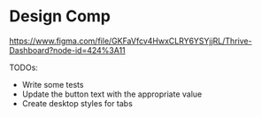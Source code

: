# Design Comp
https://www.figma.com/file/GKFaVfcv4HwxCLRY6YSYjjRL/Thrive-Dashboard?node-id=424%3A11

TODOs:

- Write some tests
- Update the button text with the appropriate value
- Create desktop styles for tabs
